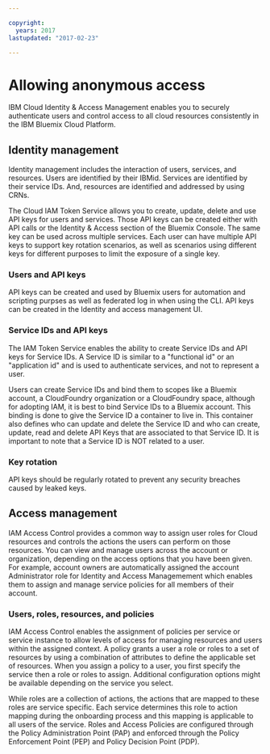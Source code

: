 ```yaml
---

copyright:
  years: 2017
lastupdated: "2017-02-23"

---
```


# Allowing anonymous access

IBM Cloud Identity & Access Management enables you to securely authenticate users and control access to all cloud resources consistently in the IBM Bluemix Cloud Platform.

## Identity management

Identity management includes the interaction of users, services, and resources. Users are identified by their IBMid. Services are identified by their service IDs. And, resources are identified and addressed by using CRNs.

The Cloud IAM Token Service allows you to create, update, delete and use API keys for users and services. Those API keys can be created either with API calls or the Identity & Access section of the Bluemix Console. The same key can be used across multiple services. Each user can have multiple API keys to support key rotation scenarios, as well as scenarios using different keys for different purposes to limit the exposure of a single key.

### Users and API keys

API keys can be created and used by Bluemix users for automation and scripting purpses as well as federated log in when using the CLI. API keys can be created in the Identity and access management UI.

### Service IDs and API keys

The IAM Token Service enables the ability to create Service IDs and API keys for Service IDs. A Service ID is similar to a "functional id" or an "application id" and is used to authenticate services, and not to represent a user.

Users can create Service IDs and bind them to scopes like a Bluemix account, a CloudFoundry organization or a CloudFoundry space, although for adopting IAM, it is best to bind Service IDs to a Bluemix account. This binding is done to give the Service ID a container to live in. This container also defines who can update and delete the Service ID and who can create, update, read and delete API Keys that are associated to that Service ID. It is important to note that a Service ID is NOT related to a user.

### Key rotation

API keys should be regularly rotated to prevent any security breaches caused by leaked keys.

## Access management

IAM Access Control provides a common way to assign user roles for Cloud resources and controls the actions the users can perform on those resources. You can view and manage users across the account or organization, depending on the access options that you have been given. For example, account owners are automatically assigned the account Administrator role for Identity and Access Managemement which enables them to assign and manage service policies for all members of their account.

### Users, roles, resources, and policies

IAM Access Control enables the assignment of policies per service or service instance to allow levels of access for managing resources and users within the assigned context. A policy grants a user a role or roles to a set of resources by using a combination of attributes to define the applicable set of resources. When you assign a policy to a user, you first specify the service then a role or roles to assign. Additional configuration options might be available depending on the service you select.

While roles are a collection of actions, the actions that are mapped to these roles are service specific. Each service determines this role to action mapping during the onboarding process and this mapping is applicable to all users of the service. Roles and Access Policies are configured through the Policy Administration Point (PAP) and enforced through the Policy Enforcement Point (PEP) and Policy Decision Point (PDP).
